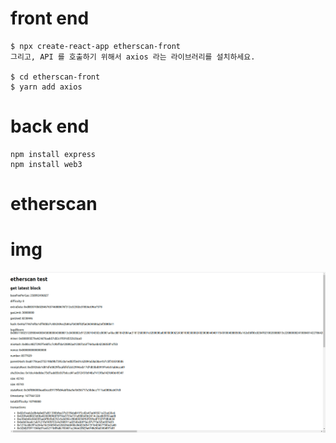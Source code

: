 # front end
```
$ npx create-react-app etherscan-front
그리고, API 를 호출하기 위해서 axios 라는 라이브러리를 설치하세요.

$ cd etherscan-front
$ yarn add axios
```

# back end
```
npm install express
npm install web3
```
# etherscan


# img
![img](./testPage.png)